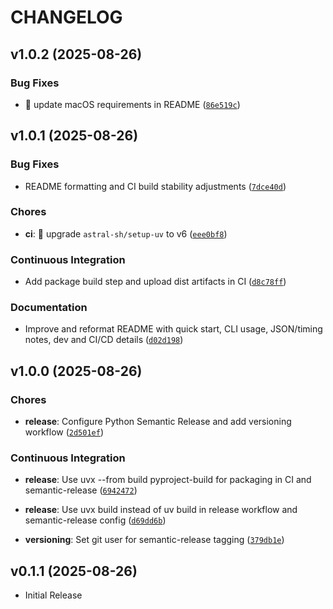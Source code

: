 # CHANGELOG

<!-- version list -->

## v1.0.2 (2025-08-26)

### Bug Fixes

- 🐛 update macOS requirements in README
  ([`86e519c`](https://github.com/chrisdoc/podkeet/commit/86e519c31268f37dc951f3ff41a98531382c5a6d))


## v1.0.1 (2025-08-26)

### Bug Fixes

- README formatting and CI build stability adjustments
  ([`7dce40d`](https://github.com/chrisdoc/podkeet/commit/7dce40df8b7652a90021925af7f89706cdd303e5))

### Chores

- **ci**: 🔧 upgrade `astral-sh/setup-uv` to v6
  ([`eee0bf8`](https://github.com/chrisdoc/podkeet/commit/eee0bf8e70f5c0ef9186dbd7687ec1bf0e62db28))

### Continuous Integration

- Add package build step and upload dist artifacts in CI
  ([`d8c78ff`](https://github.com/chrisdoc/podkeet/commit/d8c78fffa8b0ad898b65460d8f36f5a98133924e))

### Documentation

- Improve and reformat README with quick start, CLI usage, JSON/timing notes, dev and CI/CD details
  ([`d02d198`](https://github.com/chrisdoc/podkeet/commit/d02d198207c06c4ac1e4bfe2c442a78240d6bcbe))


## v1.0.0 (2025-08-26)

### Chores

- **release**: Configure Python Semantic Release and add versioning workflow
  ([`2d501ef`](https://github.com/chrisdoc/podkeet/commit/2d501ef84cbb446cf71dbffe3893b2835631594e))

### Continuous Integration

- **release**: Use uvx --from build pyproject-build for packaging in CI and semantic-release
  ([`6942472`](https://github.com/chrisdoc/podkeet/commit/6942472bd5cefc3e46704f510600f67bd1916f20))

- **release**: Use uvx build instead of uv build in release workflow and semantic-release config
  ([`d69dd6b`](https://github.com/chrisdoc/podkeet/commit/d69dd6bdeaaf5d9310fed7d903f536496c155fae))

- **versioning**: Set git user for semantic-release tagging
  ([`379db1e`](https://github.com/chrisdoc/podkeet/commit/379db1e9927a20deed58bb1e7af568100414ee3b))


## v0.1.1 (2025-08-26)

- Initial Release
